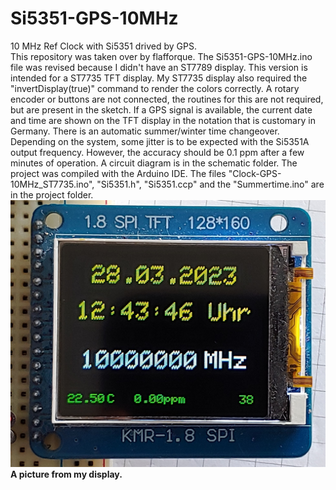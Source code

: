 # Si5351-GPS-10MHz

10 MHz Ref Clock with Si5351 drived by GPS.<BR>
This repository was taken over by flafforque.
The Si5351-GPS-10MHz.ino file was revised because I didn't have an ST7789 display.
This version is intended for a ST7735 TFT display.
My ST7735 display also required the "invertDisplay(true)" command to render the colors correctly.
A rotary encoder or buttons are not connected, the routines for this are not required, 
but are present in the sketch. If a GPS signal is available,
the current date and time are shown on the TFT display in the notation that is customary in Germany.
There is an automatic summer/winter time changeover. Depending on the system, some jitter is to be expected with the Si5351A output frequency.
However, the accuracy should be 0.1 ppm after a few minutes of operation.
A circuit diagram is in the schematic folder.
The project was compiled with the Arduino IDE. The files "Clock-GPS-10MHz_ST7735.ino", "Si5351.h", "Si5351.ccp" 
and the "Summertime.ino" are in the project folder.  
![piture from my display](img/GPS-UHR.jpg)
**A picture from my display.**
